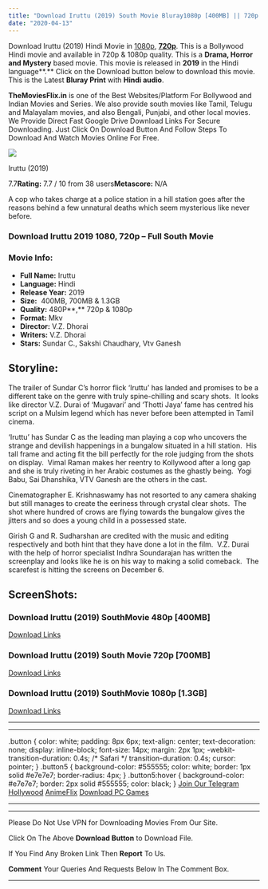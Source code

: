 ```yaml
---
title: "Download Iruttu (2019) South Movie Bluray1080p [400MB] || 720p [700MB] || 1080p [1.3GB]"
date: "2020-04-13"
---
```


Download Iruttu (2019) Hindi Movie in [1080p](https://1moviesflix.com/1080p-movies/), [**720p**](https://1moviesflix.com/720p-movies/). This is a Bollywood Hindi movie and available in 720p & 1080p quality. This is a **Drama, Horror and Mystery** based movie. This movie is released in **2019** in the Hindi language**.** Click on the Download button below to download this movie. This is the Latest **Bluray Print** with **Hindi audio**.

**TheMoviesFlix.in** is one of the Best Websites/Platform For Bollywood and Indian Movies and Series. We also provide south movies like Tamil, Telugu and Malayalam movies, and also Bengali, Punjabi, and other local movies. We Provide Direct Fast Google Drive Download Links For Secure Downloading. Just Click On Download Button And Follow Steps To Download And Watch Movies Online For Free.

[![](https://m.media-amazon.com/images/M/MV5BMWY2MzhhNjktNWFjMy00YjExLThiY2EtNDRmMDliMTVkYmM5XkEyXkFqcGdeQXVyMjA4OTI5NDQ@._V1_SX300.jpg)](https://www.imdb.com/title/tt9319840/ "Iruttu")

Iruttu (2019)

7.7**Rating:** 7.7 / 10 from 38 users**Metascore:** N/A

A cop who takes charge at a police station in a hill station goes after the reasons behind a few unnatural deaths which seem mysterious like never before.

### Download Iruttu 2019 1080, 720p – Full South Movie

### Movie Info:

- **Full Name:** Iruttu
- **Language:** Hindi
- **Release Year:** 2019
- **Size:**  400MB, 700MB & 1.3GB
- **Quality:** 480P**,** 720p & 1080p
- **Format:** Mkv
- **Director:** V.Z. Dhorai
- **Writers:** V.Z. Dhorai
- **Stars:** Sundar C., Sakshi Chaudhary, Vtv Ganesh

## Storyline:

The trailer of Sundar C’s horror flick ‘Iruttu’ has landed and promises to be a different take on the genre with truly spine-chilling and scary shots.  It looks like director V.Z. Durai of ‘Mugavari’ and ‘Thotti Jaya’ fame has centred his script on a Mulsim legend which has never before been attempted in Tamil cinema.

‘Iruttu’ has Sundar C as the leading man playing a cop who uncovers the strange and devilish happenings in a bungalow situated in a hill station.  His tall frame and acting fit the bill perfectly for the role judging from the shots on display.  Vimal Raman makes her reentry to Kollywood after a long gap and she is truly riveting in her Arabic costumes as the ghastly being.  Yogi Babu, Sai Dhanshika, VTV Ganesh are the others in the cast.

Cinematographer E. Krishnaswamy has not resorted to any camera shaking but still manages to create the eeriness through crystal clear shots.  The shot where hundred of crows are flying towards the bungalow gives the jitters and so does a young child in a possessed state.

Girish G and R. Sudharshan are credited with the music and editing respectively and both hint that they have done a lot in the film.  V.Z. Durai with the help of horror specialist Indhra Soundarajan has written the screenplay and looks like he is on his way to making a solid comeback.  The scarefest is hitting the screens on December 6.

## ScreenShots:

### Download Iruttu (2019) SouthMovie 480p \[400MB\] 

[Download Links](https://1moviesflix.com?a270777880=NnQvMndvYjlGdDA0MW1pRG9IN1dScTZmVzhpRDFwU29mRVhXSklnQ1hXR0lOTVdwQStUa211a2x6WEtKSkhjZ3pVaktNZGFLZE85eC80L1EzZm9PYVpRTUMvWXRoWjh2bVBaeWZLUXQ4Mkk9)

### Download Iruttu (2019) South Movie 720p \[700MB\]

[Download Links](https://1moviesflix.com?a270777880=NnQvMndvYjlGdDA0MW1pRG9IN1dScTZmVzhpRDFwU29mRVhXSklnQ1hXR0lOTVdwQStUa211a2x6WEtKSkhjZ1d0QzVnWnlSd0l6dG5lMk5hbkxlcStleWNZTUVNK3VxaENLdUs5enFnbUE9)

### Download Iruttu (2019) SouthMovie 1080p \[1.3GB\] 

[Download Links](https://1moviesflix.com?a270777880=NnQvMndvYjlGdDA0MW1pRG9IN1dScTZmVzhpRDFwU29mRVhXSklnQ1hXR0lOTVdwQStUa211a2x6WEtKSkhjZzJTQ0U3Nnd4SnJxYVEraDJSSHQ5T1lDSHRrbVRuemJBeGg0cGdxZGVIWGM9)

* * *

* * *

.button { color: white; padding: 8px 6px; text-align: center; text-decoration: none; display: inline-block; font-size: 14px; margin: 2px 1px; -webkit-transition-duration: 0.4s; /\* Safari \*/ transition-duration: 0.4s; cursor: pointer; } .button5 { background-color: #555555; color: white; border: 1px solid #e7e7e7; border-radius: 4px; } .button5:hover { background-color: #e7e7e7; border: 2px solid #555555; color: black; } [Join Our Telegram](http://gdrivepro.xyz/join.php) [Hollywood](https://moviesverse.com/) [AnimeFlix](https://animeflix.in/) [Download PC Games](https://gamesflix.net/)  

* * *

* * *

  

Please Do Not Use VPN for Downloading Movies From Our Site.

Click On The Above **Download Button** to Download File.

If You Find Any Broken Link Then **Report** To Us.

**Comment** Your Queries And Requests Below In The Comment Box.

* * *
